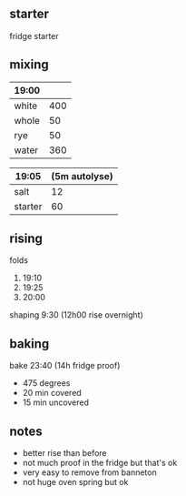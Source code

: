 ## starter
fridge starter

## mixing
| 19:00 |  |
| ----------- |:----|
| white       | 400 |
| whole       | 50  |
| rye         | 50  |
| water       | 360 |


| 19:05 | (5m autolyse) |
| ----------- |:----|
| salt        | 12  |
| starter     | 60  |

## rising
folds
1. 19:10
2. 19:25
2. 20:00

shaping 9:30 (12h00 rise overnight)

## baking
bake 23:40 (14h fridge proof)
- 475 degrees
- 20 min covered
- 15 min uncovered

## notes
- better rise than before
- not much proof in the fridge but that's ok
- very easy to remove from banneton
- not huge oven spring but ok

